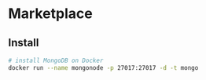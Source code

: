 # Marketplace

## Install

```sh
# install MongoDB on Docker
docker run --name mongonode -p 27017:27017 -d -t mongo
```
